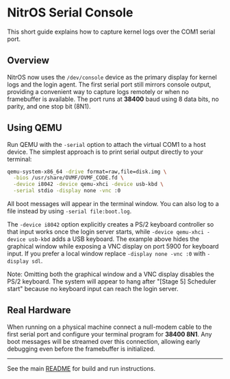 # NitrOS Serial Console

This short guide explains how to capture kernel logs over the COM1 serial port.

## Overview

NitrOS now uses the `/dev/console` device as the primary display for kernel
logs and the login agent.  The first serial port still mirrors console output,
providing a convenient way to capture logs remotely or when no framebuffer is
available.
The port runs at **38400** baud using 8 data bits, no parity, and one stop bit (8N1).

## Using QEMU

Run QEMU with the `-serial` option to attach the virtual COM1 to a host device.
The simplest approach is to print serial output directly to your terminal:

```sh
qemu-system-x86_64 -drive format=raw,file=disk.img \
  -bios /usr/share/OVMF/OVMF_CODE.fd \
  -device i8042 -device qemu-xhci -device usb-kbd \
  -serial stdio -display none -vnc :0
```

All boot messages will appear in the terminal window. You can also log to a
file instead by using `-serial file:boot.log`.

The `-device i8042` option explicitly creates a PS/2 keyboard controller so
that input works once the login server starts, while `-device qemu-xhci -device
usb-kbd` adds a USB keyboard. The example above hides the graphical window
while exposing a VNC display on port 5900 for keyboard input.
If you prefer a local window replace `-display none -vnc :0` with `-display sdl`.

Note: Omitting both the graphical window and a VNC display disables the PS/2
keyboard. The system will appear to hang after "[Stage 5] Scheduler start"
because no keyboard input can reach the login server.

## Real Hardware

When running on a physical machine connect a null-modem cable to the first
serial port and configure your terminal program for **38400 8N1**. Any boot
messages will be streamed over this connection, allowing early debugging even
before the framebuffer is initialized.

---

See the main [README](../README.md) for build and run instructions.
